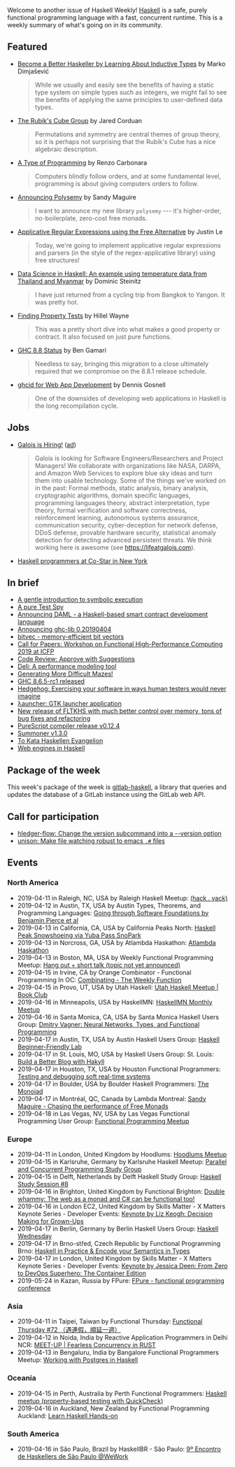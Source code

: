 <!-- 2019-04-11 -->

Welcome to another issue of Haskell Weekly!
[Haskell](https://www.haskell.org) is a safe, purely functional programming language with a fast, concurrent runtime.
This is a weekly summary of what's going on in its community.

## Featured

-   [Become a Better Haskeller by Learning About Inductive Types](https://dimjasevic.net/marko/2019/04/08/become-a-better-haskeller-by-learning-about-inductive-types/) by Marko Dimjašević

    > While we usually and easily see the benefits of having a static type system on simple types such as integers, we might fail to see the benefits of applying the same principles to user-defined data types.

-   [The Rubik's Cube Group](https://jaredcorduan.github.io/posts/2019-04-10--rubik-group.html) by Jared Corduan

    > Permutations and symmetry are central themes of group theory, so it is perhaps not surprising that the Rubik's Cube has a nice algebraic description.

-   [A Type of Programming](https://atypeofprogramming.com) by Renzo Carbonara

    > Computers blindly follow orders, and at some fundamental level, programming is about giving computers orders to follow.

-   [Announcing Polysemy](https://reasonablypolymorphic.com/blog/polysemy/) by Sandy Maguire

    > I want to announce my new library `polysemy` --- it's higher-order, no-boilerplate, zero-cost free monads.

-   [Applicative Regular Expressions using the Free Alternative](https://blog.jle.im/entry/free-alternative-regexp.html) by Justin Le

    > Today, we're going to implement applicative regular expressions and parsers (in the style of the regex-applicative library) using free structures!

-   [Data Science in Haskell: An example using temperature data from Thailand and Myanmar](http://idontgetoutmuch.org/singleday.htm) by Dominic Steinitz

    > I have just returned from a cycling trip from Bangkok to Yangon. It was pretty hot.

-   [Finding Property Tests](https://www.hillelwayne.com/post/contract-examples/) by Hillel Wayne

    > This was a pretty short dive into what makes a good property or contract. It also focused on just pure functions.

-   [GHC 8.8 Status](https://www.haskell.org/ghc/blog/20190405-ghc-8.8-status.html) by Ben Gamari

    > Needless to say, bringing this migration to a close ultimately required that we compromise on the 8.8.1 release schedule.

-   [ghcid for Web App Development](https://functor.tokyo/blog/2019-04-07-ghcid-for-web-app-dev) by Dennis Gosnell

    > One of the downsides of developing web applications in Haskell is the long recompilation cycle.

## Jobs

-   [Galois is Hiring!](https://workforcenow.adp.com/jobs/apply/posting.html?client=galois&ccId=19000101_000001&type=MP&lang=en_US) ([ad](https://haskellweekly.news/advertising.html))

    > Galois is looking for Software Engineers/Researchers and Project Managers! We collaborate with organizations like NASA, DARPA, and Amazon Web Services to explore blue sky ideas and turn them into usable technology. Some of the things we've worked on in the past: Formal methods, static analysis, binary analysis, cryptographic algorithms, domain specific languages, programming languages theory, abstract interpretation, type theory, formal verification and software correctness, reinforcement learning, autonomous systems assurance, communication security, cyber-deception for network defense, DDoS defense, provable hardware security, statistical anomaly detection for detecting advanced persistent threats. We think working here is awesome (see <https://lifeatgalois.com>).

-   [Haskell programmers at Co-Star in New York](https://np.reddit.com/r/haskell/comments/bayb8m/job_costar_is_hiring_haskell_programmers_in_ny/)

## In brief

-   [A gentle introduction to symbolic execution](https://blog.monic.co/a-gentle-introduction-to-symbolic-execution/)
-   [A pure Test Spy](https://blog.ploeh.dk/2019/04/08/a-pure-test-spy/)
-   [Announcing DAML - a Haskell-based smart contract development language](https://np.reddit.com/r/haskell/comments/b9cja6/announcing_daml_a_haskellbased_smart_contract/)
-   [Announcing ghc-lib 0.20190404](https://blog.shaynefletcher.org/2019/04/announcing-ghc-lib-020190404.html)
-   [bitvec - memory-efficient bit vectors](https://np.reddit.com/r/haskell/comments/ba3n6k/bitvec_memoryefficient_bit_vectors/)
-   [Call for Papers: Workshop on Functional High-Performance Computing 2019 at ICFP](https://icfp19.sigplan.org/home/FHPNC-2019#Call-for-Papers)
-   [Code Review: Approve with Suggestions](https://neilmitchell.blogspot.com/2019/04/code-review-approve-with-suggestions.html)
-   [Deli: A performance modeling tool](https://github.com/github/deli/tree/ceec4de9044563aa22ee56668aee89ad247e032e#readme)
-   [Generating More Difficult Mazes!](https://mmhaskell.com/blog/2019/4/8/generating-more-difficult-mazes)
-   [GHC 8.6.5-rc1 released](https://www.haskell.org/ghc/blog/201904080-ghc-8.6.5-rc1-released.html)
-   [Hedgehog: Exercising your software in ways human testers would never imagine](https://hedgehog.qa)
-   [λauncher: GTK launcher application](https://github.com/balsoft/lambda-launcher/tree/e90caff741a1eba3ee595a06b73406ce94a0097b#readme)
-   [New release of FLTKHS with much better control over memory, tons of bug fixes and refactoring](https://np.reddit.com/r/haskell/comments/ba4dw0/ann_new_release_of_fltkhs_with_much_better/)
-   [PureScript compiler release v0.12.4](https://discourse.purescript.org/t/purescript-compiler-release-v0-12-4/722)
-   [Summoner v1.3.0](https://github.com/kowainik/summoner/blob/de3b4cbfd85abd77ff86d0746ac81d3b6773651a/summoner-cli/CHANGELOG.md#130--apr-9-2019)
-   [To Kata Haskellen Evangelion](https://cosmius.bitbucket.io/tkhe/)
-   [Web engines in Haskell](https://chrisdone.com/posts/web-engines/)

## Package of the week

This week's package of the week is [gitlab-haskell](https://hackage.haskell.org/package/gitlab-haskell-0.1.0.0), a library that queries and updates the database of a GitLab instance using the GitLab web API.

## Call for participation

-   [hledger-flow: Change the version subcommand into a --version option](https://github.com/apauley/hledger-flow/issues/15)
-   [unison: Make file watching robust to emacs `.#` files](https://github.com/unisonweb/unison/issues/457)

## Events

### North America

- 2019-04-11 in Raleigh, NC, USA by Raleigh Haskell Meetup: [(hack . yack)](https://www.meetup.com/Raleigh-Haskell-Meetup/events/nsfsnqyzgbpb/)
- 2019-04-12 in Austin, TX, USA by Austin Types, Theorems, and Programming Languages: [Going through Software Foundations by Benjamin Pierce et al](https://www.meetup.com/Austin-Types-Theorems-and-Programming-Languages/events/kbqknnyzgbqb/)
- 2019-04-13 in California, CA, USA by California Peaks North: [Haskell Peak Snowshoeing via Yuba Pass SnoPark](https://www.meetup.com/California-Peaks-North/events/260440013/)
- 2019-04-13 in Norcross, GA, USA by Atlambda Haskathon: [Atlambda Haskathon](https://www.meetup.com/Atlambda-Haskathon/events/hgbspqyzgbrb/)
- 2019-04-13 in Boston, MA, USA by Weekly Functional Programming Meetup: [Hang out + short talk (topic not yet announced)](https://www.meetup.com/Weekly-Functional-Programming-Meetup/events/dmbnvqyzgbrb/)
- 2019-04-15 in Irvine, CA by Orange Combinator - Functional Programming In OC: [Combinating - The Weekly Function](https://www.meetup.com/orange-combinator/events/lxvjrpyzgbtb/)
- 2019-04-15 in Provo, UT, USA by Utah Haskell: [Utah Haskell Meetup | Book Club](https://www.meetup.com/utah-haskell/events/fmdsrqyzgbtb/)
- 2019-04-16 in Minneapolis, USA by HaskellMN: [HaskellMN Monthly Meetup](https://www.meetup.com/HaskellMN/events/ndtxfpyzgbvb/)
- 2019-04-16 in Santa Monica, CA, USA by Santa Monica Haskell Users Group: [Dmitry Vagner: Neural Networks, Types, and Functional Programming](https://www.meetup.com/santa-monica-haskell/events/260382886/)
- 2019-04-17 in Austin, TX, USA by Austin Haskell Users Group: [Haskell Beginner-Friendly Lab](https://www.meetup.com/ATX-Haskell/events/brldppyzgbwb/)
- 2019-04-17 in St. Louis, MO, USA by Haskell Users Group: St. Louis: [Build a Better Blog with Hakyll](https://www.meetup.com/Haskell-Users-Group-St-Louis/events/258718737/)
- 2019-04-17 in Houston, TX, USA by Houston Functional Programmers: [Testing and debugging soft real-time systems](https://www.meetup.com/Houston-Functional-Programmers/events/znbbqqyzgbwb/)
- 2019-04-17 in Boulder, USA by Boulder Haskell Programmers: [The Monoiad](https://www.meetup.com/Boulder-Haskell-Programmers/events/260064857/)
- 2019-04-17 in Montréal, QC, Canada by Lambda Montreal: [Sandy Maguire - Chasing the performance of Free Monads](https://www.meetup.com/lambda-montreal/events/260307600/)
- 2019-04-18 in Las Vegas, NV, USA by Las Vegas Functional Programming User Group: [Functional Programming Meetup](https://www.meetup.com/las-vegas-functional-programming/events/jkznkqyzgbxb/)

### Europe

- 2019-04-11 in London, United Kingdom by Hoodlums: [Hoodlums Meetup](https://www.meetup.com/hoodlums/events/hrbdtnyzgbpb/)
- 2019-04-15 in Karlsruhe, Germany by Karlsruhe Haskell Meetup: [Parallel and Concurrent Programming Study Group](https://www.meetup.com/Karlsruhe-Haskell-Meetup/events/258073386/)
- 2019-04-15 in Delft, Netherlands by Delft Haskell Study Group: [Haskell Study Session #8](https://www.meetup.com/Delft-Haskell-Study-Group/events/260454503/)
- 2019-04-16 in Brighton, United Kingdom by Functional Brighton: [Double whammy: The web as a monad and C# can be functional too!](https://www.meetup.com/Functional-Brighton/events/260140369/)
- 2019-04-16 in London EC2, United Kingdom by Skills Matter - X Matters Keynote Series - Developer Events: [Keynote by Liz Keogh: Decision Making for Grown-Ups](https://www.meetup.com/skillsmatter/events/259895631/)
- 2019-04-17 in Berlin, Germany by Berlin Haskell Users Group: [Haskell Wednesday](https://www.meetup.com/berlinhug/events/pvpwqpyzgbwb/)
- 2019-04-17 in Brno-střed, Czech Republic by Functional Programming Brno: [Haskell in Practice & Encode your Semantics in Types](https://www.meetup.com/fpbrno/events/260417098/)
- 2019-04-17 in London, United Kingdom by Skills Matter - X Matters Keynote Series - Developer Events: [Keynote by Jessica Deen: From Zero to DevOps Superhero: The Container Edition](https://www.meetup.com/skillsmatter/events/259874271/)
- 2019-05-24 in Kazan, Russia by FPure: [FPure - functional programming conference](https://www.fpure.events)

### Asia

- 2019-04-11 in Taipei, Taiwan by Functional Thursday: [Functional Thursday #72 （遇連假，順延一週）](https://www.meetup.com/Functional-Thursday/events/259922863/)
- 2019-04-12 in Noida, India by Reactive Application Programmers in Delhi NCR: [MEET-UP | Fearless Concurrency in RUST](https://www.meetup.com/Reactive-Application-Programmers-in-Delhi-NCR/events/260440112/)
- 2019-04-13 in Bengaluru, India by Bangalore Functional Programmers Meetup: [Working with Postgres in Haskell](https://www.meetup.com/Bangalore-Functional-Programmers-Meetup/events/260134493/)

### Oceania

- 2019-04-15 in Perth, Australia by Perth Functional Programmers: [Haskell meetup (property-based testing with QuickCheck)](https://www.meetup.com/PerthFP/events/xrtkqqyzgbtb/)
- 2019-04-16 in Auckland, New Zealand by Functional Programming Auckland: [Learn Haskell Hands-on](https://www.meetup.com/Functional-Programming-Auckland/events/260393154/)

### South America

- 2019-04-16 in São Paulo, Brazil by HaskellBR - São Paulo: [9º Encontro de Haskellers de São Paulo @WeWork](https://www.meetup.com/haskellbr-sp/events/260150637/)
